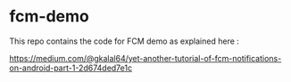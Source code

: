 # fcm-demo
This repo contains the code for FCM demo as explained here : 

https://medium.com/@gkalal64/yet-another-tutorial-of-fcm-notifications-on-android-part-1-2d674ded7e1c
